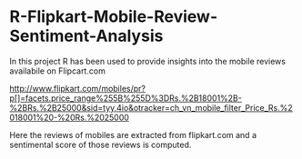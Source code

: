 R-Flipkart-Mobile-Review-Sentiment-Analysis
===========================================

In this project R has been used to provide insights into the mobile reviews availabile on Flipcart.com

http://www.flipkart.com/mobiles/pr?p[]=facets.price_range%255B%255D%3DRs.%2B18001%2B-%2BRs.%2B25000&sid=tyy,4io&otracker=ch_vn_mobile_filter_Price_Rs.%2018001%20-%20Rs.%2025000

Here the reviews of mobiles are extracted from flipkart.com and a sentimental score of those reviews is computed.


